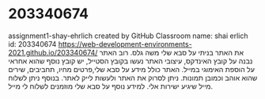 # 203340674
assignment1-shay-ehrlich created by GitHub Classroom
name: shai erlich
id: 203340674
https://web-development-environments-2021.github.io/203340674/
את האתר בניתי על סבא שלי משה גלס. רוב האתר נבנה על קובץ האינדקס, עיצובי האתר נעשו בקובץ הסטייל, יש קובץ נוסף שהוא אחראי על הוספת האימוגי במייל.
האתר כולל מידע על סבא שלי,פרטים מחיו, תחביבים, שירים שהוא אוהב וכמובן תמונות. ניתן לסרוק את האתר ולעשות לייק לאתר. בנוסף ניתן לשלוח מייל שיגיע ישירות אלי. 
למידע נוסף על סבא שלי מוזמנים לשלוח לי מייל. 
